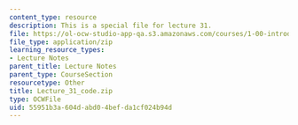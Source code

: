 ```yaml
---
content_type: resource
description: This is a special file for lecture 31.
file: https://ol-ocw-studio-app-qa.s3.amazonaws.com/courses/1-00-introduction-to-computers-and-engineering-problem-solving-spring-2012/55951b3a604dabd04befda1cf024b94d_Lecture_31_code.zip
file_type: application/zip
learning_resource_types:
- Lecture Notes
parent_title: Lecture Notes
parent_type: CourseSection
resourcetype: Other
title: Lecture_31_code.zip
type: OCWFile
uid: 55951b3a-604d-abd0-4bef-da1cf024b94d
---
```

